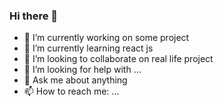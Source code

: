 ### Hi there 👋




- 🔭 I’m currently working on some project
- 🌱 I’m currently learning react js
- 👯 I’m looking to collaborate on real life project
- 🤔 I’m looking for help with ...
- 💬 Ask me about anything
- 📫 How to reach me: ...


